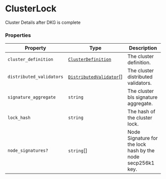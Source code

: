 # ClusterLock

Cluster Details after DKG is complete

### Properties

| Property                 | Type                                                 | Description                                                 |
| ------------------------ | ---------------------------------------------------- | ----------------------------------------------------------- |
| `cluster_definition`     | [`ClusterDefinition`](clusterdefinition.md)          | The cluster definition.                                     |
| `distributed_validators` | [`DistributedValidator`](distributedvalidator.md)\[] | The cluster distributed validators.                         |
| `signature_aggregate`    | `string`                                             | The cluster bls signature aggregate.                        |
| `lock_hash`              | `string`                                             | The hash of the cluster lock.                               |
| `node_signatures?`       | `string`\[]                                          | Node Signature for the lock hash by the node secp256k1 key. |
